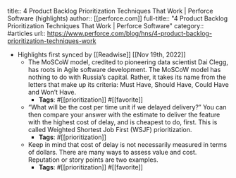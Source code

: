 title:: 4 Product Backlog Prioritization Techniques That Work | Perforce Software (highlights)
author:: [[perforce.com]]
full-title:: "4 Product Backlog Prioritization Techniques That Work | Perforce Software"
category:: #articles
url:: https://www.perforce.com/blog/hns/4-product-backlog-prioritization-techniques-work

- Highlights first synced by [[Readwise]] [[Nov 19th, 2022]]
	- The MoSCoW model, credited to pioneering data scientist Dai Clegg, has roots in Agile software development. The MoSCoW model has nothing to do with Russia’s capital. Rather, it takes its name from the letters that make up its criteria: Must Have, Should Have, Could Have and Won’t Have.
		- **Tags**: #[[prioritization]] #[[favorite]]
	- “What will be the cost per time unit if we delayed delivery?” You can then compare your answer with the estimate to deliver the feature with the highest cost of delay, and is cheapest to do, first. This is called Weighted Shortest Job First (WSJF) prioritization.
		- **Tags**: #[[prioritization]]
	- Keep in mind that cost of delay is not necessarily measured in terms of dollars. There are many ways to assess value and cost. Reputation or story points are two examples.
		- **Tags**: #[[prioritization]] #[[favorite]]